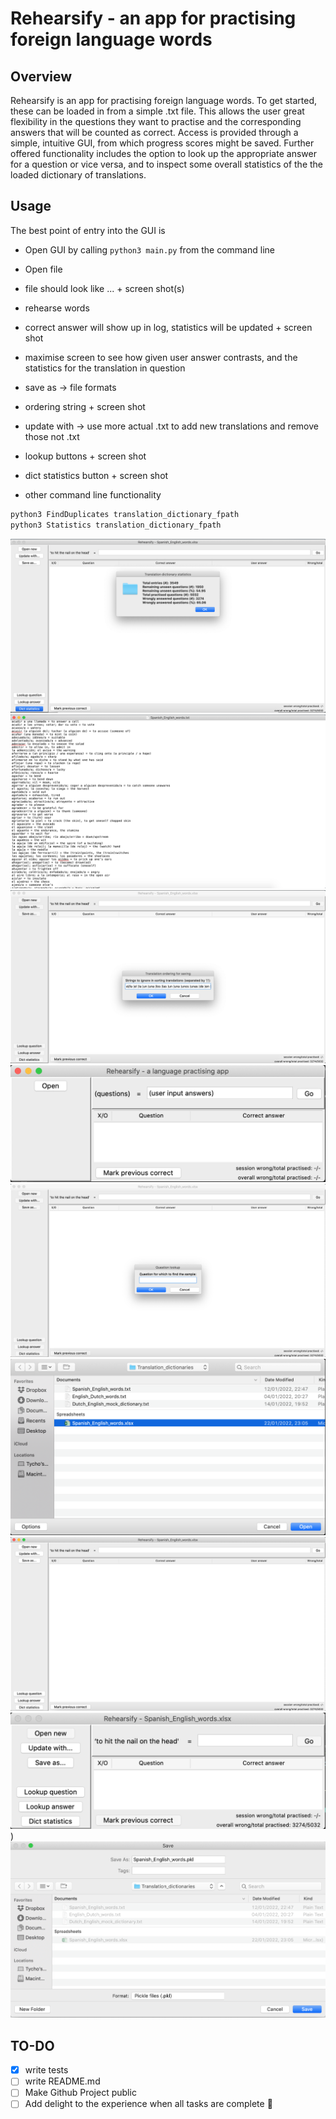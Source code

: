 # Rehearsify - an app for practising foreign language words

## Overview

Rehearsify is an app for practising foreign language words. To get started, these can be loaded in from a simple .txt file. This allows the user great flexibility in the questions they want to practise and the corresponding answers that will be counted as correct. Access is provided through a simple, intuitive GUI, from which progress scores might be saved. Further offered functionality includes the option to look up the appropriate answer for a question or vice versa, and to inspect some overall statistics of the the loaded dictionary of translations.

## Usage

The best point of entry into the GUI is

- Open GUI by calling `python3 main.py` from the command line
- Open file
- file should look like ... + screen shot(s)
- rehearse words
- correct answer will show up in log, statistics will be updated + screen shot
- maximise screen to see how given user answer contrasts, and the statistics for the translation in question

- save as -> file formats
- ordering string + screen shot
- update with -> use more actual .txt to add new translations and remove those not .txt

- lookup buttons + screen shot
- dict statistics button + screen shot

- other command line functionality

```bash
python3 FindDuplicates translation_dictionary_fpath
python3 Statistics translation_dictionary_fpath
```

![Dictionary statistics screen](./docs/Dictionary_statistics_screen.png)
![Example dictionary txtfile screen](./docs/Example_dictionary_txtfile.png)
![Ignore str in sorting screen](./docs/Ignore_str_in_sorting_screen.png)
![Initial screen](./docs/Initial_screen.png)
![Lookup screen](./docs/Lookup_screen.png)
![Open file screen](./docs/Open_file_screen.png)
![Opened file screen maximised](./docs/Opened_file_screen_maximised.png)
![Opened file screen](./docs/Opened_file_screen.png))
![Save file screen](./docs/Save_file_screen.png)

## TO-DO

- [x] write tests
- [ ] write README.md
- [ ] Make Github Project public
- [ ] Add delight to the experience when all tasks are complete :tada:

<!-- comments -->
